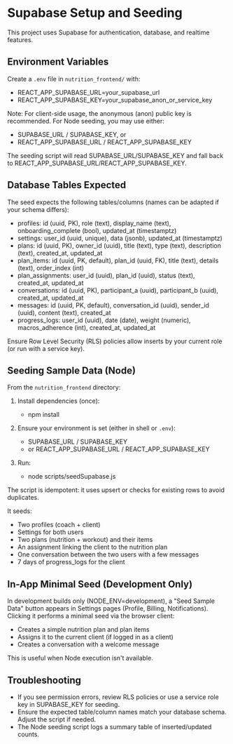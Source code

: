 # Supabase Setup and Seeding

This project uses Supabase for authentication, database, and realtime features.

## Environment Variables

Create a `.env` file in `nutrition_frontend/` with:

- REACT_APP_SUPABASE_URL=your_supabase_url
- REACT_APP_SUPABASE_KEY=your_supabase_anon_or_service_key

Note: For client-side usage, the anonymous (anon) public key is recommended. For Node seeding, you may use either:
- SUPABASE_URL / SUPABASE_KEY, or
- REACT_APP_SUPABASE_URL / REACT_APP_SUPABASE_KEY

The seeding script will read SUPABASE_URL/SUPABASE_KEY and fall back to REACT_APP_SUPABASE_URL/REACT_APP_SUPABASE_KEY.

## Database Tables Expected

The seed expects the following tables/columns (names can be adapted if your schema differs):
- profiles: id (uuid, PK), role (text), display_name (text), onboarding_complete (bool), updated_at (timestamptz)
- settings: user_id (uuid, unique), data (jsonb), updated_at (timestamptz)
- plans: id (uuid, PK), owner_id (uuid), title (text), type (text), description (text), created_at, updated_at
- plan_items: id (uuid, PK, default), plan_id (uuid, FK), title (text), details (text), order_index (int)
- plan_assignments: user_id (uuid), plan_id (uuid), status (text), created_at, updated_at
- conversations: id (uuid, PK), participant_a (uuid), participant_b (uuid), created_at, updated_at
- messages: id (uuid, PK, default), conversation_id (uuid), sender_id (uuid), content (text), created_at
- progress_logs: user_id (uuid), date (date), weight (numeric), macros_adherence (int), created_at, updated_at

Ensure Row Level Security (RLS) policies allow inserts by your current role (or run with a service key).

## Seeding Sample Data (Node)

From the `nutrition_frontend` directory:

1. Install dependencies (once):
   - npm install

2. Ensure your environment is set (either in shell or `.env`):
   - SUPABASE_URL / SUPABASE_KEY
   - or REACT_APP_SUPABASE_URL / REACT_APP_SUPABASE_KEY

3. Run:
   - node scripts/seedSupabase.js

The script is idempotent: it uses upsert or checks for existing rows to avoid duplicates.

It seeds:
- Two profiles (coach + client)
- Settings for both users
- Two plans (nutrition + workout) and their items
- An assignment linking the client to the nutrition plan
- One conversation between the two users with a few messages
- 7 days of progress_logs for the client

## In-App Minimal Seed (Development Only)

In development builds only (NODE_ENV=development), a "Seed Sample Data" button appears in Settings pages (Profile, Billing, Notifications). Clicking it performs a minimal seed via the browser client:
- Creates a simple nutrition plan and plan items
- Assigns it to the current client (if logged in as a client)
- Creates a conversation with a welcome message

This is useful when Node execution isn't available.

## Troubleshooting

- If you see permission errors, review RLS policies or use a service role key in SUPABASE_KEY for seeding.
- Ensure the expected table/column names match your database schema. Adjust the script if needed.
- The Node seeding script logs a summary table of inserted/updated counts.
